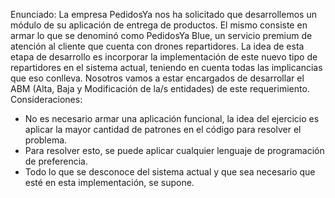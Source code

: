 Enunciado:
La empresa PedidosYa nos ha solicitado que desarrollemos un módulo de su
aplicación de entrega de productos. El mismo consiste en armar lo que se
denominó como PedidosYa Blue, un servicio premium de atención al cliente que
cuenta con drones repartidores. La idea de esta etapa de desarrollo es incorporar la
implementación de este nuevo tipo de repartidores en el sistema actual, teniendo
en cuenta todas las implicancias que eso conlleva. Nosotros vamos a estar
encargados de desarrollar el ABM (Alta, Baja y Modificación de la/s entidades) de
este requerimiento.
Consideraciones:
- No es necesario armar una aplicación funcional, la idea del ejercicio es
aplicar la mayor cantidad de patrones en el código para resolver el problema.
- Para resolver esto, se puede aplicar cualquier lenguaje de programación de
preferencia.
- Todo lo que se desconoce del sistema actual y que sea necesario que esté
en esta implementación, se supone.
